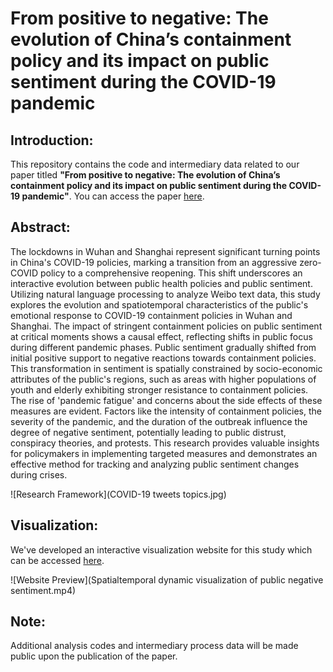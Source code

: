 # From positive to negative: The evolution of China’s containment policy and its impact on public sentiment during the COVID-19 pandemic

## Introduction:
This repository contains the code and intermediary data related to our paper titled **"From positive to negative: The evolution of China’s containment policy and its impact on public sentiment during the COVID-19 pandemic"**. You can access the paper [here](Manuscript/Manuscript.pdf).

## Abstract:
The lockdowns in Wuhan and Shanghai represent significant turning points in China's COVID-19 policies, marking a transition from an aggressive zero-COVID policy to a comprehensive reopening. This shift underscores an interactive evolution between public health policies and public sentiment. Utilizing natural language processing to analyze Weibo text data, this study explores the evolution and spatiotemporal characteristics of the public's emotional response to COVID-19 containment policies in Wuhan and Shanghai. The impact of stringent containment policies on public sentiment at critical moments shows a causal effect, reflecting shifts in public focus during different pandemic phases. Public sentiment gradually shifted from initial positive support to negative reactions towards containment policies. This transformation in sentiment is spatially constrained by socio-economic attributes of the public's regions, such as areas with higher populations of youth and elderly exhibiting stronger resistance to containment policies. The rise of 'pandemic fatigue' and concerns about the side effects of these measures are evident. Factors like the intensity of containment policies, the severity of the pandemic, and the duration of the outbreak influence the degree of negative sentiment, potentially leading to public distrust, conspiracy theories, and protests. This research provides valuable insights for policymakers in implementing targeted measures and demonstrates an effective method for tracking and analyzing public sentiment changes during crises.

![Research Framework](COVID-19 tweets topics.jpg)

## Visualization:
We've developed an interactive visualization website for this study which can be accessed [here](https://zhihangliu.cn/projects/Sharingbike/Morning_bike_sharing.html).

![Website Preview](Spatialtemporal dynamic visualization of public negative sentiment.mp4)


## Note:
Additional analysis codes and intermediary process data will be made public upon the publication of the paper.
